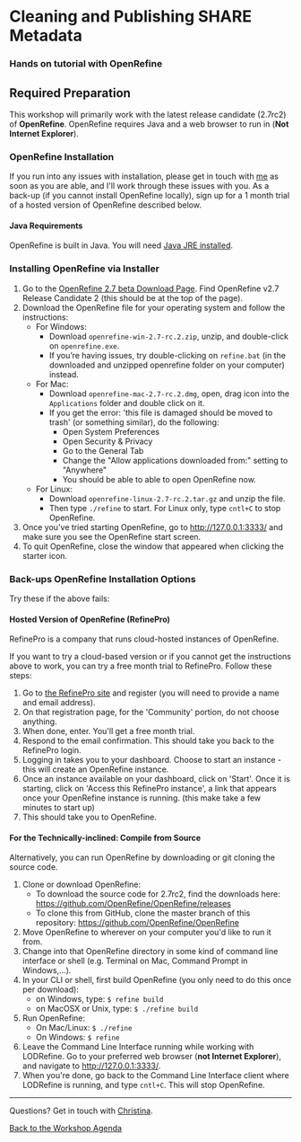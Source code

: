 # Cleaning and Publishing SHARE Metadata
### Hands on tutorial with OpenRefine

## Required Preparation
This workshop will primarily work with the latest release candidate (2.7rc2) of **OpenRefine**. OpenRefine requires Java and a web browser to run in (**Not Internet Explorer**).

### OpenRefine Installation

If you run into any issues with installation, please get in touch with [me](mailto:cmharlow@stanford.edu) as soon as you are able, and I'll work through these issues with you. As a back-up (if you cannot install OpenRefine locally), sign up for a 1 month trial of a hosted version of OpenRefine described below.

#### Java Requirements
OpenRefine is built in Java. You will need [Java JRE installed](https://www.java.com/en/download/help/download_options.xml).

### Installing OpenRefine via Installer

1. Go to the [OpenRefine 2.7 beta Download Page](https://github.com/OpenRefine/OpenRefine/releases). Find OpenRefine v2.7 Release Candidate 2 (this should be at the top of the page).
2. Download the OpenRefine file for your operating system and follow the instructions:
    * For Windows:
      * Download `openrefine-win-2.7-rc.2.zip`, unzip, and double-click on `openrefine.exe`.
      * If you’re having issues, try double-clicking on `refine.bat` (in the downloaded and unzipped openrefine folder on your computer) instead.
    * For Mac:
      * Download `openrefine-mac-2.7-rc.2.dmg`, open, drag icon into the `Applications` folder and double click on it.
      * If you get the error: 'this file is damaged should be moved to trash' (or something similar), do the following:
        * Open System Preferences
        * Open Security & Privacy
        * Go to the General Tab
        * Change the "Allow applications downloaded from:" setting to "Anywhere"
        * You should be able to able to open OpenRefine now.
    * For Linux:
      * Download `openrefine-linux-2.7-rc.2.tar.gz` and unzip the file.
      * Then type `./refine` to start. For Linux only, type `cntl+C` to stop OpenRefine.
3. Once you've tried starting OpenRefine, go to http://127.0.0.1:3333/ and make sure you see the OpenRefine start screen.
4. To quit OpenRefine, close the window that appeared when clicking the starter icon.

### Back-ups OpenRefine Installation Options

Try these if the above fails:

#### Hosted Version of OpenRefine (RefinePro)
RefinePro is a company that runs cloud-hosted instances of OpenRefine.

If you want to try a cloud-based version or if you cannot get the instructions above to work, you can try a free month trial to RefinePro. Follow these steps:

1. Go to [the RefinePro site](https://app.refinepro.com/register/) and register (you will need to provide a name and email address).
2. On that registration page, for the 'Community' portion, do not choose anything.
3. When done, enter. You'll get a free month trial.
3. Respond to the email confirmation. This should take you back to the RefinePro login.
4. Logging in takes you to your dashboard. Choose to start an instance - this will create an OpenRefine instance.
5. Once an instance available on your dashboard, click on 'Start'. Once it is starting, click on 'Access this RefinePro instance', a link that appears once your OpenRefine instance is running. (this make take a few minutes to start up)
6. This should take you to OpenRefine.

#### For the Technically-inclined: Compile from Source

Alternatively, you can run OpenRefine by downloading or git cloning the source code.

1. Clone or download OpenRefine:
    - To download the source code for 2.7rc2, find the downloads here: https://github.com/OpenRefine/OpenRefine/releases
    - To clone this from GitHub, clone the master branch of this repository: https://github.com/OpenRefine/OpenRefine
2. Move OpenRefine to wherever on your computer you'd like to run it from.
3. Change into that OpenRefine directory in some kind of command line interface or shell (e.g. Terminal on Mac, Command Prompt in Windows,...).
4. In your CLI or shell, first build OpenRefine (you only need to do this once per download):
    - on Windows, type: ```$ refine build```
    - on MacOSX or Unix, type: ```$ ./refine build```
5. Run OpenRefine:
    - On Mac/Linux: ``` $ ./refine ```
    - On Windows: ``` $ refine ```
6. Leave the Command Line Interface running while working with LODRefine. Go to your preferred web browser (**not Internet Explorer**), and navigate to http://127.0.0.1:3333/.
7. When you're done, go back to the Command Line Interface client where LODRefine is running, and type `cntl+C`. This will stop OpenRefine.

---

Questions? Get in touch with [Christina](mailto:cmharlow@stanford.edu).

[Back to the Workshop Agenda](https://github.com/cmh2166/SHAREOpenRefineWkshop/)

